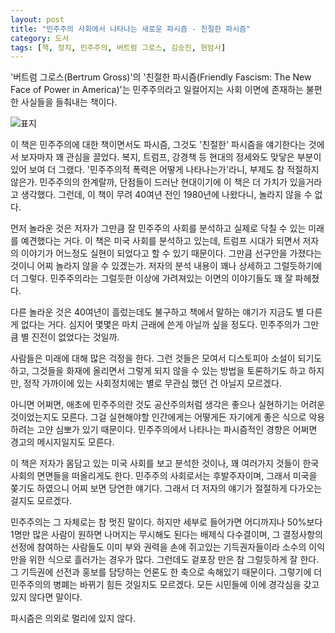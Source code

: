 ```yaml
---
layout: post
title: "민주주의 사회에서 나타나는 새로운 파시즘 - 친절한 파시즘"
category: 도서
tags: [책, 정치, 민주주의, 버트럼 그로스, 김승진, 현암사]
---
```


'버트럼 그로스(Bertrum Gross)'의
'친절한 파시즘(Friendly Fascism: The New Face of Power in America)'는
민주주의라고 일컬어지는 사회 이면에 존재하는 불편한 사실들을 들춰내는 책이다.

![표지](https://lh3.googleusercontent.com/XD_4ntc8qJTkHiTUHQ7NCY4mzpjJSqs-O_BdUIkSEKnwqkPuPAGWB4SA-lKzDoFCF29Nl8tOrsNxHw=s480)

이 책은 민주주의에 대한 책이면서도 파시즘, 그것도 '친절한' 파시즘을 얘기한다는 것에서
보자마자 꽤 관심을 끌었다.
복지, 트럼프, 강경책 등 현대의 정세와도 맞닿은 부분이 있어 보여 더 그랬다.
'민주주의적 폭력은 어떻게 나타나는가'라니, 부제도 참 적절하지 않은가.
민주주의의 한계랄까, 단점들이 드러난 현대이기에 이 책은 더 가치가 있을거라고 생각했다.
그런데, 이 책이 무려 40여년 전인 1980년에 나왔다니, 놀라지 않을 수 없다.

먼저 놀라운 것은 저자가 그만큼 잘 민주주의 사회를 분석하고 실제로 닥칠 수 있는 미래를 예견했다는 거다.
이 책은 미국 사회를 분석하고 있는데,
트럼프 시대가 되면서 저자의 이야기가 어느정도 실현이 되었다고 할 수 있기 때문이다.
그만큼 선구안을 가졌다는 것이니 어찌 놀라지 않을 수 있겠는가.
저자의 분석 내용이 꽤나 상세하고 그럴듯하기에 더 그렇다.
민주주의라는 그럴듯한 이상에 가려져있는 이면의 이야기들도 꽤 잘 파헤쳤다.

다른 놀라운 것은 40여년이 흘렀는데도 불구하고 책에서 말하는 얘기가 지금도 별 다른게 없다는 거다.
심지어 몇몇은 마치 근래에 쓴게 아닐까 싶을 정도다.
민주주의가 그만큼 별 진전이 없었다는 것일까.

사람들은 미래에 대해 많은 걱정을 한다.
그런 것들은 모여서 디스토피아 소설이 되기도 하고,
그것들을 화재에 올리면서 그렇게 되지 않을 수 있는 방법을 토론하기도 하고 하지만,
정작 가까이에 있는 사회정치에는 별로 무관심 했던 건 아닐지 모르겠다.

아니면 어쩌면, 애초에 민주주의란 것도 공산주의처럼 생각은 좋으나 실현하기는 어려운 것이었는지도 모른다.
그걸 실현해야할 인간에게는 어떻게든 자기에게 좋은 식으로 악용하려는 고얀 심뽀가 있기 때문이다.
민주주의에서 나타나는 파시즘적인 경향은 어쩌면 경고의 메시지일지도 모른다.

이 책은 저자가 몸담고 있는 미국 사회를 보고 분석한 것이나,
꽤 여러가지 것들이 한국사회의 면면들을 떠올리게도 한다.
민주주의 사회로서는 후발주자이며,
그래서 미국을 쫒기도 하였으니 어찌 보면 당연한 얘기다.
그래서 더 저자의 얘기가 절절하게 다가오는 걸지도 모르겠다.

민주주의는 그 자체로는 참 멋진 말이다.
하지만 세부로 들어가면 어디까지나 50%보다 1명만 많은 사람이 원하면 나머지는 무시해도 된다는 배제식 다수결이며,
그 결정사항의 선정에 참여하는 사람들도 이미 부와 권력을 손에 쥐고있는 기득권자들이라
소수의 이익만을 위한 식으로 흘러가는 경우가 많다.
그런데도 겉포장 만은 참 그럴듯하게 잘 한다.
그 기득권에 선전과 홍보를 담당하는 언론도 한 축으로 속해있기 때문이다.
그렇기에 더 민주주의의 병폐는 바뀌기 힘든 것일지도 모르겠다.
모든 시민들에 이에 경각심을 갖고 있지 않다면 말이다.

파시즘은 의외로 멀리에 있지 않다.
